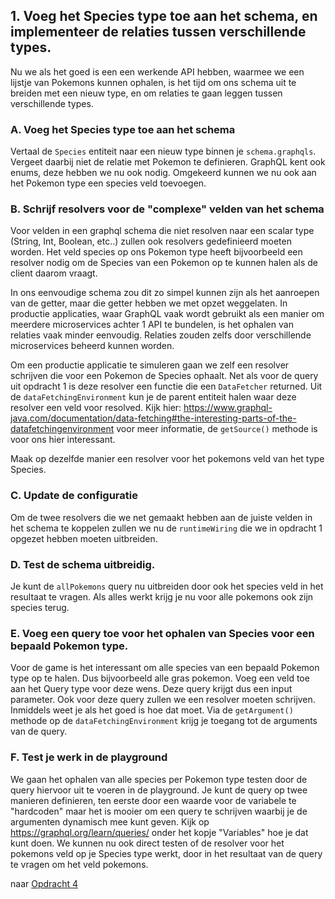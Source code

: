 ## 1. Voeg het Species type toe aan het schema, en implementeer de relaties tussen verschillende types.
Nu we als het goed is een een werkende API hebben, waarmee we een lijstje van Pokemons kunnen ophalen, is het tijd om ons schema uit te breiden met een nieuw type, en om relaties te gaan leggen tussen verschillende types.

### A. Voeg het Species type toe aan het schema
Vertaal de `Species` entiteit naar een nieuw type binnen je `schema.graphqls`. Vergeet daarbij niet de relatie met Pokemon te definieren. GraphQL kent ook enums, deze hebben we nu ook nodig. Omgekeerd kunnen we nu ook aan het Pokemon type een species veld toevoegen.

### B. Schrijf resolvers voor de "complexe" velden van het schema
Voor velden in een graphql schema die niet resolven naar een scalar type (String, Int, Boolean, etc..) zullen ook resolvers gedefinieerd moeten worden. Het veld species op ons Pokemon type heeft bijvoorbeeld een resolver nodig om de Species van een Pokemon op te kunnen halen als de client daarom vraagt.

In ons eenvoudige schema zou dit zo simpel kunnen zijn als het aanroepen van de getter, maar die getter hebben we met opzet weggelaten. In productie applicaties, waar GraphQL vaak wordt gebruikt als een manier om meerdere microservices achter 1 API te bundelen, is het ophalen van relaties vaak minder eenvoudig. Relaties zouden zelfs door verschillende microservices beheerd kunnen worden.

Om een productie applicatie te simuleren gaan we zelf een resolver schrijven die voor een Pokemon de Species ophaalt. Net als voor de query uit opdracht 1 is deze resolver een functie die een `DataFetcher` returned. Uit de `dataFetchingEnvironment` kun je de parent entiteit halen waar deze resolver een veld voor resolved. Kijk hier: https://www.graphql-java.com/documentation/data-fetching#the-interesting-parts-of-the-datafetchingenvironment voor meer informatie, de `getSource()` methode is voor ons hier interessant.

Maak op dezelfde manier een resolver voor het pokemons veld van het type Species.

### C. Update de configuratie
Om de twee resolvers die we net gemaakt hebben aan de juiste velden in het schema te koppelen zullen we nu de `runtimeWiring` die we in opdracht 1 opgezet hebben moeten uitbreiden.

### D. Test de schema uitbreidig.
Je kunt de `allPokemons` query nu uitbreiden door ook het species veld in het resultaat te vragen. Als alles werkt krijg je nu voor alle pokemons ook zijn species terug.

### E. Voeg een query toe voor het ophalen van Species voor een bepaald Pokemon type.
Voor de game is het interessant om alle species van een bepaald Pokemon type op te halen. Dus bijvoorbeeld alle gras pokemon. 
Voeg een veld toe aan het Query type voor deze wens. Deze query krijgt dus een input parameter.
Ook voor deze query zullen we een resolver moeten schrijven. Inmiddels weet je als het goed is hoe dat moet. Via de `getArgument()` methode op de `dataFetchingEnvironment` krijg je toegang tot de arguments van de query.

### F. Test je werk in de playground
We gaan het ophalen van alle species per Pokemon type testen door de query hiervoor uit te voeren in de playground. Je kunt de query op twee manieren definieren, ten eerste door een waarde voor de variabele te "hardcoden" maar het is mooier om een query te schrijven waarbij je de argumenten dynamisch mee kunt geven. Kijk op https://graphql.org/learn/queries/ onder het kopje "Variables" hoe je dat kunt doen. 
We kunnen nu ook direct testen of de resolver voor het pokemons veld op je Species type werkt, door in het resultaat van de query te vragen om het veld pokemons.

naar [Opdracht 4](https://git.quintor.nl/staq/graphql-staq-2022/-/blob/opdrachten/4/readme.md)
